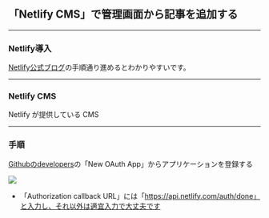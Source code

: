 ## 「Netlify CMS」で管理画面から記事を追加する

---
### Netlify導入

[Netlify公式ブログ](https://www.netlify.com/blog/2015/10/26/a-step-by-step-guide-hexo-on-netlify/)の手順通り進めるとわかりやすいです。


---
### Netlify CMS

Netlify が提供している CMS

---

### 手順
[Githubのdevelopers](https://github.com/settings/developers)の「New OAuth App」からアプリケーションを登録する

<img src="https://github.com/hiromichikoeda/techshare/blob/master/netlify-cms/images/2018-04-12%2013.52.56.png">


- 「Authorization callback URL」には「https://api.netlify.com/auth/done」と入力し、それ以外は適宜入力で大丈夫です